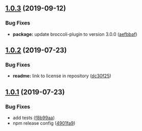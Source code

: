 ## [1.0.3](https://github.com/kcmr/broccoli-live-server/compare/1.0.2...1.0.3) (2019-09-12)


### Bug Fixes

* **package:** update broccoli-plugin to version 3.0.0 ([aefbbaf](https://github.com/kcmr/broccoli-live-server/commit/aefbbaf))

## [1.0.2](https://github.com/kcmr/broccoli-live-server/compare/1.0.1...1.0.2) (2019-07-23)


### Bug Fixes

* **readme:** link to license in repository ([dc30f25](https://github.com/kcmr/broccoli-live-server/commit/dc30f25))

## [1.0.1](https://github.com/kcmr/broccoli-live-server/compare/1.0.0...1.0.1) (2019-07-23)


### Bug Fixes

* add tests ([f8b99aa](https://github.com/kcmr/broccoli-live-server/commit/f8b99aa))
* npm release config ([4901fa9](https://github.com/kcmr/broccoli-live-server/commit/4901fa9))
